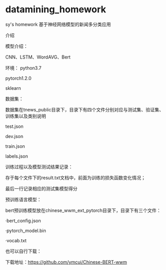 # datamining_homework
sy's homework    基于神经网络模型的新闻多分类应用

介绍

模型介绍：

CNN、LSTM、WordAVG、Bert

环境：
python3.7

pytorch1.2.0

sklearn

数据集：

数据集在tnews_public目录下，目录下有四个文件分别对应与测试集、验证集、训练集以及类别说明

test.json

dev.json

train.json

labels.json

训练过程以及模型测试结果记录：

存于每个文件下的result.txt文档中，前面为训练的损失函数变化情况；

最后一行记录相应的测试集模型得分

预训练语言模型：

bert预训练模型放在chinese_wwm_ext_pytorch目录下，目录下有三个文件：

·bert_config.json

·pytorch_model.bin

·vocab.txt

也可以自行下载：

   下载地址：https://github.com/ymcui/Chinese-BERT-wwm
